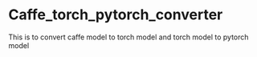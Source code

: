 # Caffe_torch_pytorch_converter
This is to convert caffe model to torch model and torch model to pytorch model
